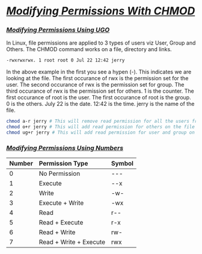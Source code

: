 # <b><ins><i>Modifying Permissions With CHMOD</i></ins></b>


### <b><ins><i>Modifying Permissions Using UGO</i></ins></b>
In Linux, file permissions are applied to 3 types of users viz User, Group and Others.
The CHMOD command works on a file, directory and links.
```bash
-rwxrwxrwx. 1 root root 0 Jul 22 12:42 jerry
```
In the above example in the first you see a hypen (-). This indicates we are looking at the file.
The first occurance of rwx is the permission set for the user.
The second occurance of rwx is the permission set for group.
The third occurance of rwx is the permission set for others.
1 is the counter.
The first occurance of root is the user.
The first occurance of root is the group.
0 is the others.
July 22 is the date.
12:42 is the time.
jerry is the name of the file. 

```bash
chmod a-r jerry # This will remove read permission for all the users from the file jerry. Note a here stand for all.
chmod o+r jerry # This will add read permission for others on the file jerry. Note o here stand for others.
chmod ug+r jerry # This will add read permission for user and group on the file jerry. Note u and g here stand for user and group. 
```
### <b><ins><i>Modifying Permissions Using Numbers</i></ins></b>
| Number | Permission Type | Symbol |
|:-------|:----------|:----------|
| 0 | No Permission | --- |
| 1 | Execute | --x |
| 2 | Write | -w- |
| 3 | Execute + Write | -wx |
| 4 | Read | r-- |
| 5 | Read + Execute | r-x |
| 6 | Read + Write | rw- |
| 7 | Read + Write + Execute | rwx |

